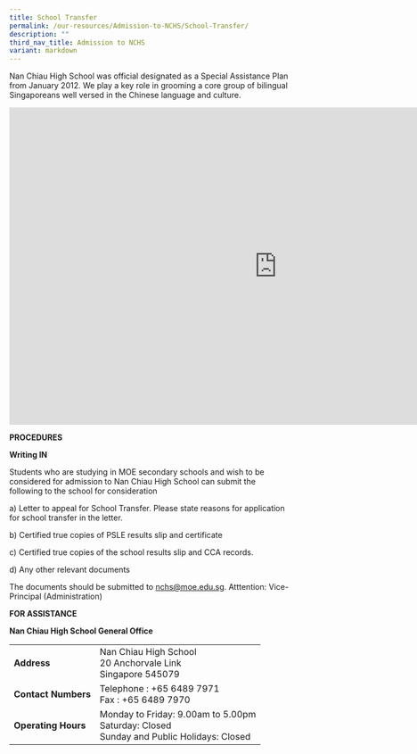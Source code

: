 ```yaml
---
title: School Transfer
permalink: /our-resources/Admission-to-NCHS/School-Transfer/
description: ""
third_nav_title: Admission to NCHS
variant: markdown
---
```

Nan Chiau High School was official designated as a Special Assistance Plan from January 2012. We play a key role in grooming a core group of bilingual Singaporeans well versed in the Chinese language and culture.

<iframe allowfullscreen="true" height="569" width="960" frameborder="0" src="https://docs.google.com/presentation/d/e/2PACX-1vTFXQWLYQBDkuOYC9KOfShb9v6IobQNtDO_fwO8SolcIs7eiih2hJABg5iPr7BULnzyWFAuS_R8VTqR/embed?start=false&amp;loop=false&amp;delayms=3000"></iframe>

**PROCEDURES**

**Writing IN**

Students who are studying in MOE secondary schools and wish to be considered for admission to Nan Chiau High School can submit the following to the school for consideration

  

a) Letter to appeal for School Transfer. Please state reasons for application for school transfer in the letter.

  

b) Certified true copies of PSLE results slip and certificate

  

c) Certified true copies of the school results slip and CCA records.

  

d) Any other relevant documents

  

The documents should be submitted to [nchs@moe.edu.sg](nchs@moe.edu.sg). Atttention: Vice-Principal (Administration) 

 
 

**FOR ASSISTANCE**

**Nan Chiau High School General Office**



|  |  |
| -------- | -------- | 
| **Address**     | Nan Chiau High School  <br>20 Anchorvale Link  <br>Singapore 545079     | 
|**Contact Numbers**|Telephone : +65 6489 7971  <br>Fax : +65 6489 7970|
|**Operating Hours**|Monday to Friday: 9.00am to 5.00pm  <br>Saturday: Closed  <br>Sunday and Public Holidays: Closed